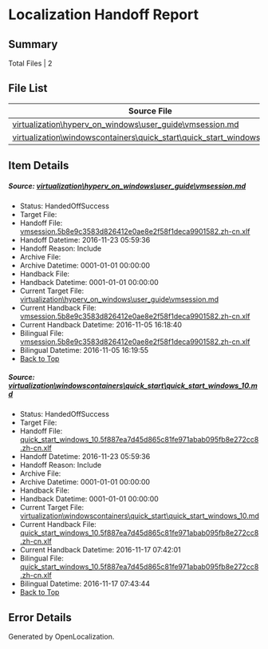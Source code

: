 # <a name='report-top'></a> Localization Handoff Report

## Summary
 Total Files | 2

## File List
 Source File | Status | Details 
 ----------- | ------ | ------- 
 [virtualization\hyperv_on_windows\user_guide\vmsession.md](https://github.com/Microsoft/Virtualization-Documentation-Private/blob/459aa45a762186929c5976eed814a10403565436/virtualization/hyperv_on_windows/user_guide/vmsession.md) | HandedOffSuccess | [Details](#38555b20b3ba87840d42be6f0136f307a61294dc220)
 [virtualization\windowscontainers\quick_start\quick_start_windows_10.md](https://github.com/Microsoft/Virtualization-Documentation-Private/blob/fccccd3fdd765414b78576cbf733d78a59250ecc/virtualization/windowscontainers/quick_start/quick_start_windows_10.md) | HandedOffSuccess | [Details](#ff9be6bf5d067dbba9adb43e88dfda57db238bf1327)

## Item Details
##### <a name='38555b20b3ba87840d42be6f0136f307a61294dc220'></a> Source: [virtualization\hyperv_on_windows\user_guide\vmsession.md](https://github.com/Microsoft/Virtualization-Documentation-Private/blob/459aa45a762186929c5976eed814a10403565436/virtualization/hyperv_on_windows/user_guide/vmsession.md)
* Status: HandedOffSuccess
* Target File: 
* Handoff File: [vmsession.5b8e9c3583d826412e0ae8e2f58f1deca9901582.zh-cn.xlf](https://github.com/Microsoft/Virtualization-Documentation-Private.handoff/blob/8552815a54fe7f66ae191cc6d60bcea39abd6ae8/ol-handoff/Microsoft/Virtualization-Documentation-Private.zh-cn/live/vmsession.5b8e9c3583d826412e0ae8e2f58f1deca9901582.zh-cn.xlf)
* Handoff Datetime: 2016-11-23 05:59:36
* Handoff Reason: Include
* Archive File: 
* Archive Datetime: 0001-01-01 00:00:00
* Handback File: 
* Handback Datetime: 0001-01-01 00:00:00
* Current Target File: [virtualization\hyperv_on_windows\user_guide\vmsession.md](https://github.com/Microsoft/Virtualization-Documentation-Private.zh-cn/blob/7ffbb71bfe0f09e289ec2a94bf46b161beceabbc/virtualization/hyperv_on_windows/user_guide/vmsession.md)
* Current Handback File: [vmsession.5b8e9c3583d826412e0ae8e2f58f1deca9901582.zh-cn.xlf](https://github.com/Microsoft/Virtualization-Documentation-Private.handback/blob/b197f310dc5fcec44b197754dc51cfb9b5cc277c/ol-handback/Microsoft/Virtualization-Documentation-Private.zh-cn/live/vmsession.5b8e9c3583d826412e0ae8e2f58f1deca9901582.zh-cn.xlf)
* Current Handback Datetime: 2016-11-05 16:18:40
* Bilingual File: [vmsession.5b8e9c3583d826412e0ae8e2f58f1deca9901582.zh-cn.xlf](https://github.com/Microsoft/Virtualization-Documentation-Private.handback/blob/b197f310dc5fcec44b197754dc51cfb9b5cc277c/ol-handback/Microsoft/Virtualization-Documentation-Private.zh-cn/live/vmsession.5b8e9c3583d826412e0ae8e2f58f1deca9901582.zh-cn.xlf)
* Bilingual Datetime: 2016-11-05 16:19:55
* [Back to Top](#report-top)

##### <a name='ff9be6bf5d067dbba9adb43e88dfda57db238bf1327'></a> Source: [virtualization\windowscontainers\quick_start\quick_start_windows_10.md](https://github.com/Microsoft/Virtualization-Documentation-Private/blob/fccccd3fdd765414b78576cbf733d78a59250ecc/virtualization/windowscontainers/quick_start/quick_start_windows_10.md)
* Status: HandedOffSuccess
* Target File: 
* Handoff File: [quick_start_windows_10.5f887ea7d45d865c81fe971abab095fb8e272cc8.zh-cn.xlf](https://github.com/Microsoft/Virtualization-Documentation-Private.handoff/blob/8552815a54fe7f66ae191cc6d60bcea39abd6ae8/ol-handoff/Microsoft/Virtualization-Documentation-Private.zh-cn/live/quick_start_windows_10.5f887ea7d45d865c81fe971abab095fb8e272cc8.zh-cn.xlf)
* Handoff Datetime: 2016-11-23 05:59:36
* Handoff Reason: Include
* Archive File: 
* Archive Datetime: 0001-01-01 00:00:00
* Handback File: 
* Handback Datetime: 0001-01-01 00:00:00
* Current Target File: [virtualization\windowscontainers\quick_start\quick_start_windows_10.md](https://github.com/Microsoft/Virtualization-Documentation-Private.zh-cn/blob/5c9577da06df326be41f72c759990bc30fed462d/virtualization/windowscontainers/quick_start/quick_start_windows_10.md)
* Current Handback File: [quick_start_windows_10.5f887ea7d45d865c81fe971abab095fb8e272cc8.zh-cn.xlf](https://github.com/Microsoft/Virtualization-Documentation-Private.handback/blob/ed5c4132f0d33490c878e93ed715e316f39711d6/ol-handback/Microsoft/Virtualization-Documentation-Private.zh-cn/live/quick_start_windows_10.5f887ea7d45d865c81fe971abab095fb8e272cc8.zh-cn.xlf)
* Current Handback Datetime: 2016-11-17 07:42:01
* Bilingual File: [quick_start_windows_10.5f887ea7d45d865c81fe971abab095fb8e272cc8.zh-cn.xlf](https://github.com/Microsoft/Virtualization-Documentation-Private.handback/blob/ed5c4132f0d33490c878e93ed715e316f39711d6/ol-handback/Microsoft/Virtualization-Documentation-Private.zh-cn/live/quick_start_windows_10.5f887ea7d45d865c81fe971abab095fb8e272cc8.zh-cn.xlf)
* Bilingual Datetime: 2016-11-17 07:43:44
* [Back to Top](#report-top)


## Error Details

Generated by OpenLocalization.
